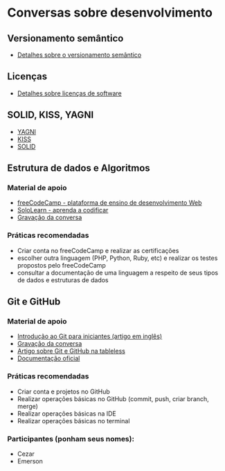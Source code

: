 # Conversas sobre desenvolvimento

## Versionamento semântico

* <a href="https://semver.org/lang/pt-BR/" target="_blank">Detalhes sobre o versionamento semântico</a>

## Licenças

* <a href="https://choosealicense.com/" target="_blank">Detalhes sobre licenças de software</a>

## SOLID, KISS, YAGNI

* <a href="https://en.wikipedia.org/wiki/You_aren%27t_gonna_need_it" target="_blank">YAGNI</a>
* <a href="https://en.wikipedia.org/wiki/KISS_principle" target="_blank">KISS</a>
* <a href="https://en.wikipedia.org/wiki/SOLID" target="_blank">SOLID</a>

## Estrutura de dados e Algoritmos

### Material de apoio  

* <a href="https://www.freecodecamp.org/" target="_blank">freeCodeCamp - plataforma de ensino de desenvolvimento Web</a>
* <a href="https://www.sololearn.com/" target="_blank">SoloLearn - aprenda a codificar</a>
* <a href="https://youtu.be/x3dRtT3a0bU" target="_blank">Gravação da conversa</a>

### Práticas recomendadas
  
* Criar conta no freeCodeCamp e realizar as certificações
* escolher outra linguagem (PHP, Python, Ruby, etc) e realizar os testes propostos pelo freeCodeCamp
* consultar a documentação de uma linguagem a respeito de seus tipos de dados e estruturas de dados

## Git e GitHub
  
### Material de apoio  
  
* <a href="https://medium.freecodecamp.org/an-introduction-to-git-for-absolute-beginners-86fa1d32ff71" target="_blank">Introdução ao Git para iniciantes (artigo em inglês)</a>
* <a href="https://youtu.be/ca3Rjy9-6yc" target="_blank">Gravação da conversa</a>
* <a href="https://tableless.com.br/tudo-que-voce-queria-saber-sobre-git-e-github-mas-tinha-vergonha-de-perguntar/" target="_blank">Artigo sobre Git e GitHub na tableless</a>
* <a href="https://git-scm.com/doc" target="_blank">Documentação oficial</a>

### Práticas recomendadas
  
* Criar conta e projetos no GitHub
* Realizar operações básicas no GitHub (commit, push, criar branch, merge)
* Realizar operações básicas na IDE
* Realizar operações básicas no terminal

### Participantes (ponham seus nomes):

* Cezar
* Emerson
